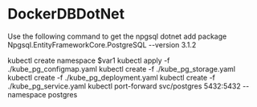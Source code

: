 # DockerDBDotNet
Use the following command to get the npgsql
dotnet add package Npgsql.EntityFrameworkCore.PostgreSQL --version 3.1.2

kubectl create namespace $var1
kubectl apply -f ./kube_pg_configmap.yaml
kubectl create -f ./kube_pg_storage.yaml
kubectl create -f ./kube_pg_deployment.yaml
kubectl create -f ./kube_pg_service.yaml
kubectl port-forward svc/postgres 5432:5432 --namespace postgres